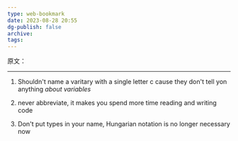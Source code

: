 ```yaml
---
type: web-bookmark
date: 2023-08-28 20:55
dg-publish: false
archive: 
tags:
---
```

原文：[]()

---

1. Shouldn't name a varitary with a single letter c cause they don't tell yon anything *about variables*

2. never abbreviate, it makes you spend more time reading and writing code

3. Don't put types in your name, Hungarian notation is no longer necessary now